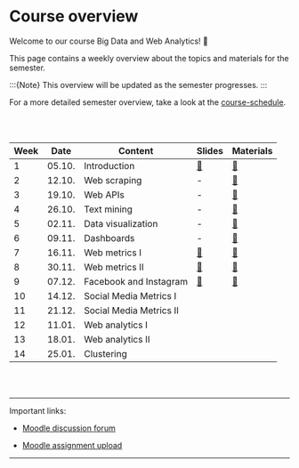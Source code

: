 # Course overview

Welcome to our course Big Data and Web Analytics! 👋  

This page contains a weekly overview about the topics and materials for the semester.

:::{Note}
This overview will be updated as the semester progresses.
:::

For a more detailed semester overview, take a look at the [course-schedule](../docs/course-schedule.md). 

<br>
<br>


|	Week	|	Date	|	Content	|	Slides	|	Materials	|	
|	---	|	---	|	---	|	---	|	---	|	
|	1	|	05.10.	|	Introduction	|	[📑](https://drive.google.com/file/d/1-3Es_A6LagrLePe7okTchhp7iMQUTFgA/view?usp=sharing)	|	[📁](../weeks/week1.md)	|	
|	2	|	12.10.	|	Web scraping	|	 - 	|	[📁](../weeks/week2.md)	|	
|	3	|	19.10.	|	Web APIs	|	 - 	|	[📁](../weeks/week3.md)	|	
|	4	|	26.10.	|	Text mining	|	 - 	|	[📁](../weeks/week4.md)	|	
|	5	|	02.11.	|	Data visualization	|	 - 	|	[📁](../weeks/week5.md)	|	
|	6	|	09.11.	|	Dashboards	|	 - 	|	[📁](../weeks/week6.md)	|	
|	7	|	16.11.	|	Web metrics I	|	[📑](https://drive.google.com/file/d/1-aOfm8TauMIU2zWv8GMo_c_tD6UIV2Zc/view?usp=sharing)	|	[📁](../weeks/week7.md)	|	
|	8	|	30.11.	|	Web metrics II	|	[📑](https://drive.google.com/file/d/102ETVyf_u6osdgRJ2Fv6guipMjcXrmWM/view?usp=sharing)	|	[📁](../weeks/week8.md)	|	
|	9	|	07.12.	|	Facebook and Instagram	|	[📑](https://drive.google.com/file/d/10HTPJ7FPymm9zEiIbIhYCsHfpInh_kpo/view?usp=sharing)	|	[📁](../weeks/week9.md)	|	
|	10	|	14.12.	|	Social Media Metrics I	|		|		|	
|	11	|	21.12.	|	Social Media Metrics II	|		|		|	
|	12	|	11.01.	|	Web analytics I	|		|		|	
|	13	|	18.01.	|	Web analytics II	|		|		|	
|	14	|	25.01.	|	Clustering	|		|		|	
<br>
<br>

---

Important links:

- [Moodle discussion forum](https://e-learning.hdm-stuttgart.de/moodle/mod/forum/view.php?id=87724)

- [Moodle assignment upload](https://e-learning.hdm-stuttgart.de/moodle/course/view.php?id=2233#section-2)

---


